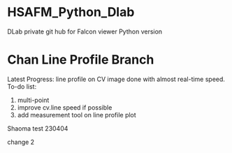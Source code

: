 # HSAFM_Python_Dlab
DLab private git hub for Falcon viewer Python version
# Chan Line Profile Branch
Latest Progress: line profile on CV image done with almost real-time speed.
To-do list:
1. multi-point
2. improve cv.line speed if possible
3. add measurement tool on line profile plot


Shaoma test 230404

change 2